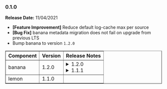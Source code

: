 ### <a id='0.1.0'></a> 0.1.0

**Release Date:** 11/04/2021

* **[Feature Improvement]** Reduce default log-cache max per source
* **[Bug Fix]** banana metadata migration does not fail on upgrade from previous LTS
* Bump banana to version `1.2.0`

<table border="1" class="nice">
  <thead>
  <tr>
    <th>Component</th>
    <th>Version</th>
    <th>Release Notes</th>
  </tr>
  </thead>
  <tbody>
    <tr>
      <td>banana</td>
      <td>1.2.0</td>
      <td>
        <details>
          <summary>1.2.0</summary>
          <pre>
  peal
  is
  yellow
          </pre>
        </details>
        <details>
          <summary>1.1.1</summary>
          <pre>
  remove from bunch
          </pre>
        </details>
      </td>
    </tr>
    <tr>
      <td>lemon</td>
      <td>1.1.0</td>
      <td></td>
    </tr>
  </tbody>
</table>
